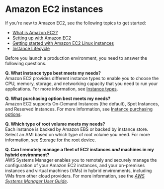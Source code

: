 # Amazon EC2 instances<a name="Instances"></a>

If you're new to Amazon EC2, see the following topics to get started:
+ [What is Amazon EC2?](concepts.md)
+ [Setting up with Amazon EC2](get-set-up-for-amazon-ec2.md)
+ [Getting started with Amazon EC2 Linux instances](EC2_GetStarted.md)
+ [Instance Lifecycle](ec2-instance-lifecycle.md)

Before you launch a production environment, you need to answer the following questions\.

**Q\. What instance type best meets my needs?**  
Amazon EC2 provides different instance types to enable you to choose the CPU, memory, storage, and networking capacity that you need to run your applications\. For more information, see [Instance types](instance-types.md)\.

**Q\. What purchasing option best meets my needs?**  
Amazon EC2 supports On\-Demand Instances \(the default\), Spot Instances, and Reserved Instances\. For more information, see [Instance purchasing options](instance-purchasing-options.md)\.

**Q\. Which type of root volume meets my needs?**  
Each instance is backed by Amazon EBS or backed by instance store\. Select an AMI based on which type of root volume you need\. For more information, see [Storage for the root device](ComponentsAMIs.md#storage-for-the-root-device)\.

**Q\. Can I remotely manage a fleet of EC2 instances *and* machines in my hybrid environment?**  
AWS Systems Manager enables you to remotely and securely manage the configuration of your Amazon EC2 instances, and your on\-premises instances and virtual machines \(VMs\) in hybrid environments, including VMs from other cloud providers\. For more information, see the *[AWS Systems Manager User Guide](https://docs.aws.amazon.com/systems-manager/latest/userguide/)*\.